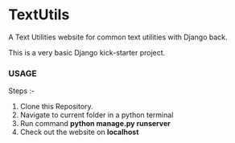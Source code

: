 # TextUtils
A Text Utilities website for common text utilities with Django back.

This is a very basic Django kick-starter project.

### USAGE
Steps :-
1) Clone this Repository.
2) Navigate to current folder in a python terminal
3) Run command **python manage.py runserver**
4) Check out the website on **localhost**
